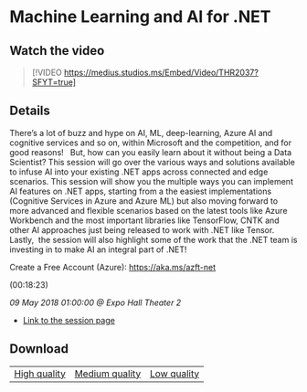 # Machine Learning and AI for .NET

## Watch the video
> [!VIDEO https://medius.studios.ms/Embed/Video/THR2037?SFYT=true]

## Details

<p>There’s a lot of buzz and hype on AI, ML, deep-learning, Azure AI and cognitive services and so on, within Microsoft and the competition, and for good reasons!&nbsp;&nbsp; But, how can you easily learn about it without being a Data Scientist? This session will go over the various ways and solutions available to infuse AI into your existing .NET apps across connected and edge scenarios. This session will show you the multiple ways you can implement AI features on .NET apps, starting from a the easiest implementations (Cognitive Services in Azure and Azure ML) but also moving forward to more advanced and flexible scenarios based on the latest tools like Azure Workbench and the most important libraries like TensorFlow, CNTK and other AI approaches just being released to work with .NET like Tensor. Lastly,&nbsp; the session will also highlight some of the work that the .NET team is investing in to make AI an integral part of .NET!&nbsp;&nbsp;&nbsp;&nbsp;&nbsp;&nbsp;&nbsp;&nbsp;&nbsp;&nbsp;&nbsp;&nbsp;&nbsp;&nbsp;&nbsp;</p><p>Create a Free Account (Azure): <a href="https://aka.ms/azft-net">https://aka.ms/azft-net</a> &nbsp; &nbsp; &nbsp; &nbsp; &nbsp; &nbsp; &nbsp; &nbsp; &nbsp; &nbsp; &nbsp; &nbsp; &nbsp; &nbsp; &nbsp;&nbsp;</p> (00:18:23)

*09 May 2018 01:00:00 @ Expo Hall Theater 2*

- [Link to the session page](https://channel9.msdn.com/Events/Build/2018/THR2037)

## Download

||||
|:--:|:----:|:-:|
|[High quality](https://sec.ch9.ms/ch9/1460/4bc32222-c81b-4377-932b-1b8c76131460/THR2037_high.mp4)|[Medium quality](https://sec.ch9.ms/ch9/1460/4bc32222-c81b-4377-932b-1b8c76131460/THR2037_mid.mp4)|[Low quality](https://sec.ch9.ms/ch9/1460/4bc32222-c81b-4377-932b-1b8c76131460/THR2037.mp4)